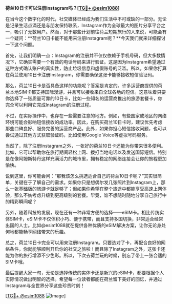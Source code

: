**荷兰10日卡可以注册Instagram吗？[[TG💪+ @esim1088](https://t.me/s/esim1088)]**

在当今这个数字化的时代，社交媒体已经成为我们生活中不可或缺的一部分。无论是记录生活点滴还是与朋友保持联系，Instagram作为全球最大的图片分享平台之一，吸引了无数用户。然而，对于那些计划前往荷兰短期旅行的人来说，可能会有一个疑问：**荷兰10日卡能不能用来注册Instagram呢？**今天我们就来详细探讨一下这个问题。

首先，让我们明确一点：Instagram的注册并不仅仅依赖于手机号码，但大多数情况下，它确实需要一个有效的电话号码来进行验证。这是因为Instagram希望通过这种方式确认账户的真实性，防止垃圾信息和虚假账号的泛滥。所以，如果你打算在荷兰使用10日卡注册Instagram，你需要确保这张卡能够接收短信验证码。

那么，荷兰10日卡是否具备这样的功能呢？答案是肯定的。许多运营商提供的荷兰本地SIM卡都支持国际漫游，并且可以接收来自全球各地的短信。这意味着只要你选择了一张质量可靠的10日卡，比如一些知名的运营商推出的旅游套餐卡，你完全可以利用它完成Instagram的注册过程。

不过，在实际操作中，也存在一些需要注意的地方。例如，有些国家或地区的网络环境可能会影响短信接收的成功率。因此，在购买荷兰10日卡时，建议优先考虑那些口碑良好、服务完善的运营商产品。此外，如果你担心短信接收问题，也可以尝试通过其他方式获取验证码，比如使用Google Voice等虚拟号码服务。

当然了，除了注册Instagram之外，一张好的荷兰10日卡还能为你带来很多便利。比如，它可以帮助你在旅行期间轻松上网、拨打当地电话以及发送国际短信。特别是在像阿姆斯特丹这样充满活力的城市里，拥有稳定的网络连接会让你的旅程更加愉快。

说到这里，你可能会问：“那我该怎么挑选适合自己的荷兰10日卡呢？”其实很简单，关键在于了解自己的需求。如果你只是想偶尔发几张照片到Instagram上，那么一张基础版的旅游卡就足够了；但如果你希望在整个旅途中都能享受高速上网体验，那么不妨考虑升级到更高级别的套餐。毕竟，谁不想随时随地分享自己旅行中的精彩瞬间呢？

另外，随着科技的发展，现在还有一种非常方便的选择——eSIM卡。相比传统实体SIM卡，eSIM卡不仅体积小巧、便于携带，而且支持多国切换，非常适合经常出国的人士。比如@esim1088就在提供各种优质的eSIM解决方案，让你无论身处何地都能畅享网络带来的乐趣。

总之，荷兰10日卡完全可以用来注册Instagram。只要选对了卡，再配合良好的网络条件，你就能够顺利开启你的社交之旅啦！而且除了Instagram之外，这张卡还能为你的旅行增添不少色彩。所以，下次去荷兰玩的时候，别忘了带上一张合适的SIM卡哦。

最后提醒大家一句，无论是选择传统的实体卡还是新兴的eSIM卡，都要根据个人实际情况做出明智的选择。希望每一位读者都能在荷兰留下美好的回忆，并通过Instagram与全世界分享这些珍贵时刻！

[[TG💪+ @esim1088](https://t.me/s/esim1088) ![Image](https://i.postimg.cc/4NQfJmqS/Snipaste-2025-05-13-00-14-12.png)]